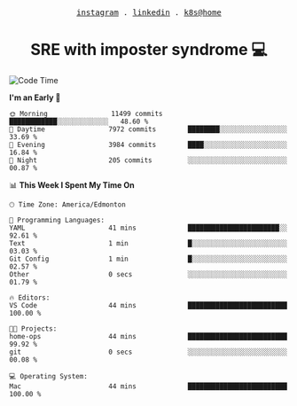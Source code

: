 <p align="center">
  <samp>
    <a href="https://www.instagram.com/lildrunkensmurf/">instagram</a> .
    <a href="https://www.linkedin.com/in/joryirving/">linkedin</a> .
    <a href="https://github.com/joryirving/k3s-home-cluster">k8s@home</a>
  </samp>
</p>

<h1 align="center">
  SRE with imposter syndrome 💻
</h1>

<!--START_SECTION:waka-->
![Code Time](http://img.shields.io/badge/Code%20Time-122%20hrs%2018%20mins-blue)

**I'm an Early 🐤** 

```text
🌞 Morning                11499 commits       ████████████░░░░░░░░░░░░░   48.60 % 
🌆 Daytime                7972 commits        ████████░░░░░░░░░░░░░░░░░   33.69 % 
🌃 Evening                3984 commits        ████░░░░░░░░░░░░░░░░░░░░░   16.84 % 
🌙 Night                  205 commits         ░░░░░░░░░░░░░░░░░░░░░░░░░   00.87 % 
```


📊 **This Week I Spent My Time On** 

```text
🕑︎ Time Zone: America/Edmonton

💬 Programming Languages: 
YAML                     41 mins             ███████████████████████░░   92.61 % 
Text                     1 min               █░░░░░░░░░░░░░░░░░░░░░░░░   03.03 % 
Git Config               1 min               █░░░░░░░░░░░░░░░░░░░░░░░░   02.57 % 
Other                    0 secs              ░░░░░░░░░░░░░░░░░░░░░░░░░   01.79 % 

🔥 Editors: 
VS Code                  44 mins             █████████████████████████   100.00 % 

🐱‍💻 Projects: 
home-ops                 44 mins             █████████████████████████   99.92 % 
git                      0 secs              ░░░░░░░░░░░░░░░░░░░░░░░░░   00.08 % 

💻 Operating System: 
Mac                      44 mins             █████████████████████████   100.00 % 
```


<!--END_SECTION:waka-->